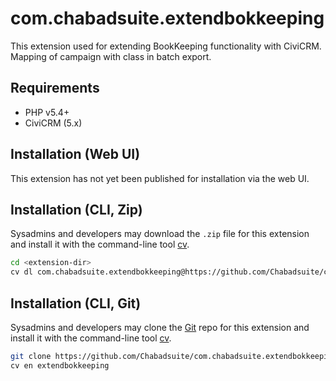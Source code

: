 # com.chabadsuite.extendbokkeeping

This extension used for extending BookKeeping functionality with CiviCRM. Mapping of campaign with class in batch export.

## Requirements

* PHP v5.4+
* CiviCRM (5.x)

## Installation (Web UI)

This extension has not yet been published for installation via the web UI.

## Installation (CLI, Zip)

Sysadmins and developers may download the `.zip` file for this extension and
install it with the command-line tool [cv](https://github.com/civicrm/cv).

```bash
cd <extension-dir>
cv dl com.chabadsuite.extendbokkeeping@https://github.com/Chabadsuite/com.chabadsuite.extendbokkeeping/archive/master.zip
```

## Installation (CLI, Git)

Sysadmins and developers may clone the [Git](https://en.wikipedia.org/wiki/Git) repo for this extension and
install it with the command-line tool [cv](https://github.com/civicrm/cv).

```bash
git clone https://github.com/Chabadsuite/com.chabadsuite.extendbokkeeping.git
cv en extendbokkeeping
```
